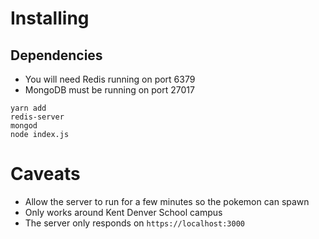 # Installing

## Dependencies
* You will need Redis running on port 6379
* MongoDB must be running on port 27017

```
yarn add
redis-server
mongod
node index.js
```

# Caveats
* Allow the server to run for a few minutes so the pokemon can spawn
* Only works around Kent Denver School campus
* The server only responds on `https://localhost:3000`
